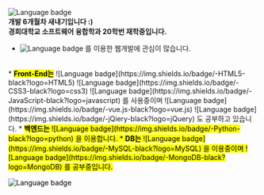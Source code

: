 ![Language badge](https://img.shields.io/github/commit-activity/w/beygee/survive)  
<b>개발 6개월차 새내기입니다 :) <br> 
경희대학교 소프트웨어 융합학과 20학번 재학중입니다.</b> <br>
* ![Language badge](https://img.shields.io/badge/-Flask-black?logo=Flask) 를 이용한 웹개발에 관심이 많습니다.
<br>
* <mark><b>Front-End는</b></mark> ![Language badge](https://img.shields.io/badge/-HTML5-black?logo=HTML5) ![Language badge](https://img.shields.io/badge/-CSS3-black?logo=css3) ![Language badge](https://img.shields.io/badge/-JavaScript-black?logo=javascript) 를 사용중이며 ![Language badge](https://img.shields.io/badge/-vue.js-black?logo=vue.js) ![Language badge](https://img.shields.io/badge/-jQiery-black?logo=jQuery) 도 공부하고 있습니다. 
* <mark><b>백엔드는</b><mark> ![Language badge](https://img.shields.io/badge/-Python-black?logo=python) 을 이용합니다. 
* <mark><b>DB는</b><mark> ![Language badge](https://img.shields.io/badge/-MySQL-black?logo=MySQL) 을 이용중이며 ![Language badge](https://img.shields.io/badge/-MongoDB-black?logo=MongoDB) 를 공부중입니다.  



![Language badge](https://img.shields.io/github/commit-activity/w/beygee/survive) 
